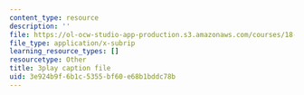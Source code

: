 ```yaml
---
content_type: resource
description: ''
file: https://ol-ocw-studio-app-production.s3.amazonaws.com/courses/18-01sc-single-variable-calculus-fall-2010/3e924b9f6b1c5355bf60e68b1bddc78b_--lPz7VFnKI.vtt
file_type: application/x-subrip
learning_resource_types: []
resourcetype: Other
title: 3play caption file
uid: 3e924b9f-6b1c-5355-bf60-e68b1bddc78b
---
```

